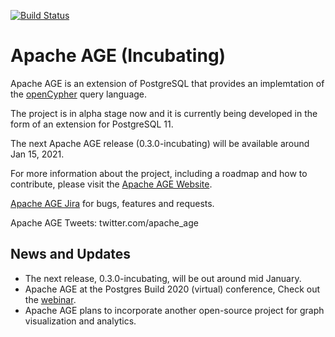 [![Build Status](https://travis-ci.com/bitnine-oss/agensgraph-ext.svg?branch=master)](https://travis-ci.com/bitnine-oss/agensgraph-ext)

Apache AGE (Incubating)
==========

Apache AGE is an extension of PostgreSQL that provides an implemtation of the [openCypher](https://www.opencypher.org/) query language.

The project is in alpha stage now and it is currently being developed in the form of an extension for PostgreSQL 11.

The next Apache AGE release (0.3.0-incubating) will be available around Jan 15, 2021.


For more information about the project, including a roadmap and how to contribute, please visit the [Apache AGE Website](https://age.apache.org/#).

[Apache AGE Jira](https://issues.apache.org/jira/browse/age) for bugs, features and requests.

Apache AGE Tweets: twitter.com/apache_age

News and Updates
----------
- The next release, 0.3.0-incubating, will be out around mid January.
- Apache AGE at the Postgres Build 2020 (virtual) conference, Check out the [webinar](https://bitnine.net/blog-agens-solution/apache-age-postgres-build-2020-review/).
- Apache AGE plans to incorporate another open-source project for graph visualization and analytics.
